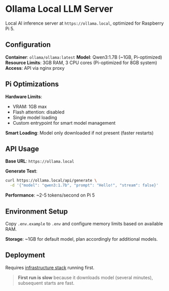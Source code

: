 # Ollama Local LLM Server

Local AI inference server at `https://ollama.local`, optimized for Raspberry Pi 5.

## Configuration

**Container**: `ollama/ollama:latest`
**Model**: Qwen3:1.7B (~1GB, Pi-optimized)
**Resource Limits**: 3GB RAM, 3 CPU cores (Pi-optimized for 8GB system)
**Access**: API via nginx proxy

## Pi Optimizations

**Hardware Limits**:
- VRAM: 1GB max
- Flash attention: disabled
- Single model loading
- Custom entrypoint for smart model management

**Smart Loading**: Model only downloaded if not present (faster restarts)

## API Usage

**Base URL**: `https://ollama.local`

**Generate Text**:
```bash
curl https://ollama.local/api/generate \
  -d '{"model": "qwen3:1.7b", "prompt": "Hello!", "stream": false}'
```

**Performance**: ~2-5 tokens/second on Pi 5

## Environment Setup

Copy `.env.example` to `.env` and configure memory limits based on available RAM.

**Storage**: ~1GB for default model, plan accordingly for additional models.

## Deployment

Requires [infrastructure stack](../../infra) running first.

> **First run is slow** because it downloads model (several minutes), subsequent starts are fast.